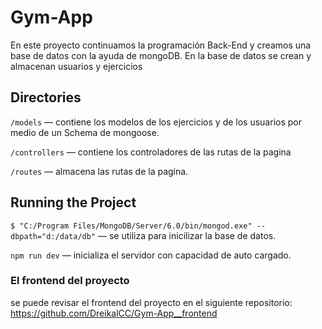 # Gym-App

En este proyecto continuamos la programación Back-End y creamos una base de datos con la ayuda de mongoDB.
En la base de datos se crean y almacenan usuarios y ejercicios

## Directories

`/models` — contiene los modelos de los ejercicios y de los usuarios por medio de un Schema de mongoose.

`/controllers` — contiene los controladores de las rutas de la pagina

`/routes` — almacena las rutas de la pagina.

## Running the Project

`$ "C:/Program Files/MongoDB/Server/6.0/bin/mongod.exe" --dbpath="d:/data/db"` — se utiliza para inicilizar la base de datos.

`npm run dev` — inicializa el servidor con capacidad de auto cargado.

### El frontend del proyecto

se puede revisar el frontend del proyecto en el siguiente repositorio:
https://github.com/DreikalCC/Gym-App__frontend
